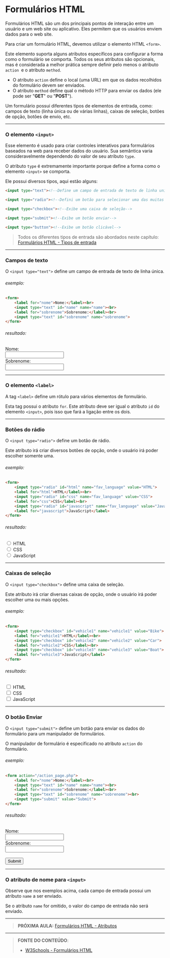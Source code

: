 # Formulários HTML

Formulários HTML são um dos principais pontos de interação entre um usuário e um web site ou aplicativo. Eles permitem que os usuários enviem dados para o web site.

Para criar um formulário HTML, devemos utilizar o elemento HTML `<form>`. 

Este elemento suporta alguns atributos específicos para configurar a forma como o formulário se comporta. Todos os seus atributos são opcionais, mas é considerada a melhor prática sempre definir pelo menos o atributo `action `e o atributo `method`.

- O atributo `action` define o local (uma URL) em que os dados recolhidos do formulário devem ser enviados.
- O atributo `method` define qual o método HTTP para enviar os dados (ele pode ser "**GET**" ou "**POST**").

Um formulário possui diferentes tipos de elementos de entrada, como: campos de texto (linha única ou de várias linhas), caixas de seleção, botões de opção, botões de envio, etc.

---

### O elemento `<input>`

Esse elemento é usado para criar controles interativos para formulários baseados na web para receber dados do usuário. Sua semântica varia consideravelmente dependendo do valor de seu atributo `type`.

O atributo `type` é extremamente importante porque define a forma como o elemento `<input>` se comporta.

Ele possui diversos tipos, aqui estão alguns:

```html
<input type="text"><!--Define um campo de entrada de texto de linha unica-->
```

``` html
<input type="radio"><!--Defini um botão para selecionar uma das muitas opções)-->
```

``` html
<input type="checkbox"><!--Exibe uma caixa de seleção-->
```

``` html
<input type="submit"><!--Exibe um botão enviar-->
```

``` html
<input type="button"><!--Exibe um botão clicável-->
```

> Todos os diferentes tipos de entrada são abordados neste capítulo: [Formulários HTML - Tipos de entrada](../10.4-formularios-tipos-de-entrada)

---

### Campos de texto 

O `<input type="text">` define um campo de entrada de texto de linha única.

###### exemplo:

```html
<form>
    <label for="nome">Nome:</label><br>
    <input type="text" id="name" name="name"><br>
    <label for="sobrenome">Sobrenome:</label><br>
    <input type="text" id="sobrenome" name="sobrenome">
</form>
```

###### resultado:

<form>
  <label for="nome">Nome:</label><br>
  <input type="text" id="name" name="name"><br>
  <label for="sobrenome">Sobrenome:</label><br>
  <input type="text" id="sobrenome" name="sobrenome">
</form>

---

### O elemento `<label>`

A tag `<label>` define um rótulo para vários elementos de formulário. 

Esta tag possui o atributo `for`. Este atributo deve ser igual o atributo `id` do elemento `<input>`, pois isso que fará a ligação entre os dois.

---

### Botões do rádio

O `<input type="radio">` define um botão de rádio.

Este atributo irá criar diversos botões de opção, onde o usuário irá poder escolher somente uma.

###### exemplo:

``` html
<form>
    <input type="radio" id="html" name="fav_language" value="HTML">
    <label for="html">HTML</label><br>
    <input type="radio" id="css" name="fav_language" value="CSS">
    <label for="css">CSS</label><br>
    <input type="radio" id="javascript" name="fav_language" value="JavaScript">
    <label for="javascript">JavaScript</label>
</form>
```

###### resultado:

<form>
 <input type="radio" id="html" name="fav_language" value="HTML">
 <label for="html">HTML</label><br>
 <input type="radio" id="css" name="fav_language" value="CSS">
 <label for="css">CSS</label><br>
 <input type="radio" id="javascript" name="fav_language" value="JavaScript">
 <label for="javascript">JavaScript</label>
</form>

---

### Caixas de seleção

O `<input type="checkbox">` define uma caixa de seleção.

Este atributo irá criar diversas caixas de opção, onde o usuário irá poder escolher uma ou mais opções.

###### exemplo:

``` html
<form>
    <input type="checkbox" id="vehicle1" name="vehicle1" value="Bike">
    <label for="vehicle1">HTML</label><br>
    <input type="checkbox" id="vehicle2" name="vehicle2" value="Car">
    <label for="vehicle2">CSS</label><br>
    <input type="checkbox" id="vehicle3" name="vehicle3" value="Boat">
    <label for="vehicle3">JavaScript</label>
</form>
```

###### resultado:

<form>
  <input type="checkbox" id="vehicle1" name="vehicle1" value="Bike">
  <label for="vehicle1">HTML</label><br>
  <input type="checkbox" id="vehicle2" name="vehicle2" value="Car">
  <label for="vehicle2">CSS</label><br>
  <input type="checkbox" id="vehicle3" name="vehicle3" value="Boat">
  <label for="vehicle3">JavaScript</label>
</form>

---

### O botão Enviar

O `<input type="submit">` define um botão para enviar os dados do formulário para um manipulador de formulários.

O manipulador de formulário é especificado no atributo  `action` do formulário.

###### exemplo:

``` html
<form action="/action_page.php">
    <label for="nome">Nome:</label><br>
    <input type="text" id="name" name="name"><br>
    <label for="sobrenome">Sobrenome:</label><br>
    <input type="text" id="sobrenome" name="sobrenome"><br>
    <input type="submit" value="Submit">
</form>
```

###### resultado: 

<form action="/action_page.php">
    <label for="nome">Nome:</label><br>
    <input type="text" id="name" name="name"><br>
    <label for="sobrenome">Sobrenome:</label><br>
    <input type="text" id="sobrenome" name="sobrenome"><br><br>
    <input type="submit" value="Submit">
</form>

---

### O atributo de nome para `<input>`

Observe que nos exemplos acima, cada campo de entrada possui um atributo `name` a ser enviado.

Se o atributo `name` for omitido, o valor do campo de entrada não será enviado.

***

> **PRÓXIMA AULA:** [Formulários HTML - Atributos](../10.2-formularios-atributos)

***


> **FONTE DO CONTEÚDO**:
>
> - [W3Schools - Formulários HTML](https://www.w3schools.com/html/html_forms.asp)